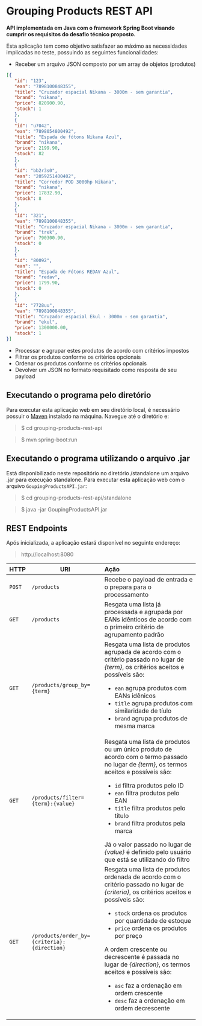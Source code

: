 # Grouping Products REST API

**API implementada em Java com o framework Spring Boot visando cumprir os requisitos do desafio técnico proposto.**

Esta aplicação tem como objetivo satisfazer ao máximo as necessidades implicadas no teste, possuindo as seguintes funcionalidades:

 - Receber um arquivo JSON composto por um array de objetos (produtos)

 ```json
[{
    "id": "123",
    "ean": "7898100848355",
    "title": "Cruzador espacial Nikana - 3000m - sem garantia",
    "brand": "nikana",
    "price": 820900.90,
    "stock": 1
    },
    {
    "id": "u7042",
    "ean": "7898054800492",
    "title": "Espada de fótons Nikana Azul",
    "brand": "nikana",
    "price": 2199.90,
    "stock": 82
    },
    {
    "id": "bb2r3s0",
    "ean": "2059251400402",
    "title": "Corredor POD 3000hp Nikana",
    "brand": "nikana",
    "price": 17832.90,
    "stock": 8
    },
    {
    "id": "321",
    "ean": "7898100848355",
    "title": "Cruzador espacial Nikana - 3000m - sem garantia",
    "brand": "trek",
    "price": 790300.90,
    "stock": 0
    },
    {
    "id": "80092",
    "ean": "",
    "title": "Espada de Fótons REDAV Azul",
    "brand": "redav",
    "price": 1799.90,
    "stock": 0
    },
    {
    "id": "7728uu",
    "ean": "7898100848355",
    "title": "Cruzador espacial Ekul - 3000m - sem garantia",
    "brand": "ekul",
    "price": 1300000.00,
    "stock": 1
}]
```
 - Processar e agrupar estes produtos de acordo com critérios impostos
 - Filtrar os produtos conforme os critérios opcionais
 - Ordenar os produtos conforme os critérios opcionais
 - Devolver um JSON no formato requisitado como resposta de seu payload

## Executando o programa pelo diretório
Para executar esta aplicação web em seu diretório local, é necessário possuir o [Maven](https://maven.apache.org/install.html) instalado na máquina. Navegue até o diretório e:

> $ cd grouping-products-rest-api

> $ mvn spring-boot:run

## Executando o programa utilizando o arquivo .jar
Está disponibilizado neste repositório no diretório /standalone um arquivo .jar para execução standalone.
Para executar esta aplicação web com o arquivo `GoupingProductsAPI.jar`:

> $ cd grouping-products-rest-api/standalone

> $ java -jar GoupingProductsAPI.jar

## REST Endpoints

Após inicializada, a aplicação estará disponível no seguinte endereço:
> http://localhost:8080

| HTTP        | URI           | Ação  |
| ------------- |-------------|:-----|
| `POST` | `/products` | Recebe o payload de entrada e o prepara para o processamento |
| `GET` | `/products` | Resgata uma lista já processada e agrupada por EANs idênticos de acordo com o primeiro critério de agrupamento padrão |
| `GET` | `/products/group_by={term}` | Resgata uma lista de produtos agrupada de acordo com o critério passado no lugar de *{term}*, os critérios aceitos e possíveis são: <ul><li>`ean` agrupa produtos com EANs idênicos</li><li>`title` agrupa produtos com similaridade de tíulo</li><li>`brand` agrupa produtos de mesma marca</li></ul> |
| `GET` | `/products/filter={term}:{value}` | Resgata uma lista de produtos ou um único produto de acordo com o termo passado no lugar de *{term}*, os termos aceitos e possíveis são: <ul><li>`id` filtra produtos pelo ID</li><li>`ean` filtra produtos pelo EAN</li><li>`title`  filtra produtos pelo título</li><li>`brand` filtra produtos pela marca</li></ul> Já o valor passado no lugar de *{value}* é definido pelo usuário que está se utilizando do filtro |
| `GET` | `/products/order_by={criteria}:{direction}` | Resgata uma lista de produtos ordenada de acordo com o critério passado no lugar de *{criteria}*, os critérios aceitos e possíveis são: <ul><li>`stock` ordena os produtos por quantidade de estoque</li><li>`price` ordena os produtos por preço</li></ul> A ordem crescente ou decrescente é passada no lugar de *{direction}*, os termos aceitos e possíveis são: <ul><li>`asc` faz a ordenação em ordem crescente</li><li>`desc` faz a ordenação em ordem decrescente</li></ul> |
